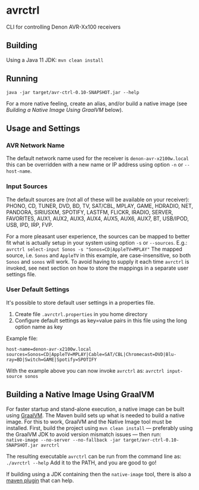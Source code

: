 # avrctrl

CLI for controlling Denon AVR-Xx100 receivers

## Building

Using a Java 11 JDK:
`mvn clean install`

## Running

`java -jar target/avr-ctrl-0.10-SNAPSHOT.jar --help`

For a more native feeling, create an alias, and/or build a native image (see _Building a Native Image Using GraalVM_
below).

## Usage and Settings

### AVR Network Name
The default network name used for the receiver is `denon-avr-x2100w.local` this can be overridden with a new name or IP
address using option `-n` or `--host-name`.

### Input Sources

The default sources are (not all of these will be available on your receiver):  
PHONO, CD, TUNER, DVD, BD, TV, SAT/CBL, MPLAY, GAME, HDRADIO, NET, PANDORA, SIRIUSXM, SPOTIFY, LASTFM, FLICKR, IRADIO,
SERVER, FAVORITES, AUX1, AUX2, AUX3, AUX4, AUX5, AUX6, AUX7, BT, USB/IPOD, USB, IPD, IRP, FVP.

For a more pleasant user experience, the sources can be mapped to better fit what is actually setup in your system using
option `-s` or `--sources`. E.g.: `avrctrl select-input Sonos -s "Sonos=CD|AppleTV=MPLAY"` The mapped source,
i.e. `Sonos` and `AppleTV` in this example, are case-insensitive, so both `Sonos` and `sonos` will work. To avoid having
to supply it each time `avrctrl` is invoked, see next section on how to store the mappings in a separate user settings
file.

### User Default Settings
It's possible to store default user settings in a properties file.

1. Create file `.avrctrl.properties` in you home directory
2. Configure default settings as key=value pairs in this file using the long option name as key

Example file:

```text
host-name=denon-avr-x2100w.local
sources=Sonos=CD|AppleTV=MPLAY|Cable=SAT/CBL|Chromecast=DVD|Blu-ray=BD|Switch=GAME|Spotify=SPOTIFY
```

With the example above you can now invoke `avrctrl` as: `avrctrl input-source sonos`

## Building a Native Image Using GraalVM
For faster startup and stand-alone execution, a native image can be built
using [GraalVM](https://www.graalvm.org/reference-manual/native-image/). The Maven build sets up what is needed to build
a native image. For this to work, GraalVM and the Native Image tool must be installed. First, build the project
using `mvn clean install` — preferably using the GraalVM JDK to avoid version mismatch issues — then run:  
`native-image --no-server --no-fallback -jar target/avr-ctrl-0.10-SNAPSHOT.jar avrctrl`

The resulting executable `avrctrl` can be run from the command line as:  
`./avrctrl --help`
Add it to the PATH, and you are good to go!

If building using a JDK containing then the `native-image` tool, there is also
a [maven plugin](https://www.graalvm.org/reference-manual/native-image/NativeImageMavenPlugin/) that can help.

